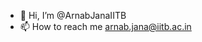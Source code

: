 - 👋 Hi, I’m @ArnabJanaIITB
- 📫 How to reach me arnab.jana@iitb.ac.in

<!---
ArnabJanaIITB/ArnabJanaIITB is a ✨ special ✨ repository because its `README.md` (this file) appears on your GitHub profile.
You can click the Preview link to take a look at your changes.
--->
